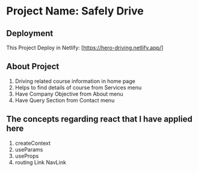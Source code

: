 # Project Name: Safely Drive

## Deployment

This Project Deploy in Netlify: [https://hero-driving.netlify.app/]

## About Project
1. Driving related course information in home page
2. Helps to find details of course from Services menu
3. Have Company Objective from About menu
4. Have Query Section from Contact menu

## The concepts regarding react that I have applied here
1. createContext
2. useParams
3. useProps
4. routing Link NavLink





